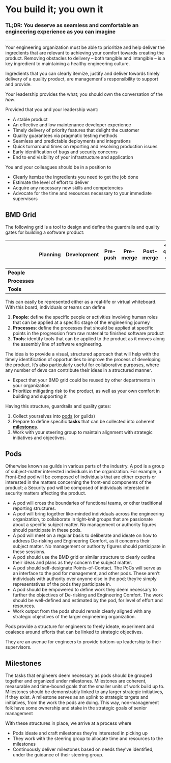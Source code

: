 You build it; you own it
=====

### TL;DR: You deserve as seamless and comfortable an engineering experience as you can imagine
****

Your engineering organization must be able to prioritize and help deliver the ingredients that are relevant to achieving your comfort towards creating the product. Removing obstacles to delivery – both tangible and intangible – is a key ingredient to maintaining a healthy engineering culture.

Ingredients that you can clearly itemize, justify and deliver towards timely delivery of a quality product, are management's responsibility to support and provide.

Your leadership provides the what; you should own the conversation of the _how_.

Provided that you and your leadership want:

- A stable product
- An effective and low maintenance developer experience
- Timely delivery of priority features that delight the customer
- Quality guarantees via pragmatic testing methods
- Seamless and predictable deployments and integrations
- Quick turnaround times on reporting and resolving production issues
- Early identification of bugs and security concerns
- End to end visibility of your infrastructure and application

You and your colleagues should be in a position to 

- Clearly itemize the ingredients you need to get the job done
- Estimate the level of effort to deliver
- Acquire any necessary new skills and competencies
- Advocate for the time and resources necessary to your immediate supervisors


## BMD Grid

The following grid is a tool to design and define the guardrails and quality gates for building a software product:

|           | Planning | Development | Pre-push | Pre-merge | Post-merge | <more quality gates here |
|-----------|----------|-------------|----------|-----------|------------|-------------|
| **People**    |          |             |          |           |            |             |
| **Processes** |          |             |          |           |            |             |
| **Tools**     |          |             |          |           |            |             |

This can easily be represented either as a real-life or virtual whiteboard. With this board, individuals or teams can define
1. **People**: define the specific people or activities involving human roles that can be applied at a specific stage of the engineering journey
2. **Processes**: define the processes that should be applied at specific points in the progression from raw material to finished software product
3. **Tools**: identify tools that can be applied to the product as it moves along the assembly line of software engineering.

The idea is to provide a visual, structured approach that will help with the timely identification of opportunities to improve the process of developing the product. It’s also particularly useful for collaborative purposes, where any number of devs can contribute their ideas in a structured manner. 

- Expect that your BMD grid could be reused by other departments in your organization
- Prioritize mitigating risk to the product, as well as your own comfort in building and supporting it 

Having this structure, guardrails and quality gates: 
1. Collect yourselves into [pods](https://github.com/tayo-k/bmd/blob/gh-pages/content/build.md#pods) (or guilds) 
2. Prepare to define specific **tasks** that can be collected into coherent [**milestones**](https://github.com/tayo-k/bmd/blob/gh-pages/content/build.md#milestones). 
3. Work with your steering group to maintain alignment with strategic initiatives and objectives.

## Pods
Otherwise known as guilds in various parts of the industry. A pod is a group of subject-matter interested individuals in the organization. For example, a Front-End pod will be composed of individuals that are either experts or interested in the matters concerning the front-end components of the product; a Security pod will be composed of individuals interested in security matters affecting the product.

- A pod will cross the boundaries of functional teams, or other traditional reporting structures. 
- A pod will bring together like-minded individuals across the engineering organization, to collaborate in tight-knit groups that are passionate about a specific subject matter. No management or authority figures should participate in these pods.
- A pod will meet on a regular basis to deliberate and ideate on how to address De-risking and Engineering Comfort, as it concerns their subject matter. No management or authority figures should participate in these sessions.
- A pod should use the BMD grid or similar structure to clearly outline their ideas and plans as they concern the subject matter. 	
- A pod should self-designate Points-of-Contact. The PoCs will serve as an interface to the pod for management, and other pods. These aren’t individuals with authority over anyone else in the pod; they’re simply representatives of the pods they participate in.
- A pod should be empowered to define work they deem necessary to further the objectives of De-risking and Engineering Comfort. The work should be well-defined and estimated by the pod, for level of effort and resources.	 	
- Work output from the pods should remain clearly aligned with any strategic objectives of the larger engineering organization.

Pods provide a structure for engineers to freely ideate, experiment and coalesce around efforts that can be linked to strategic objectives.

They are an avenue for engineers to provide bottom-up leadership to their supervisors.

## Milestones
The tasks that engineers deem necessary as pods should be grouped together and organized under milestones. Milestones are coherent, measurable and time-bound goals that the smaller units of work build up to. Milestones should be demonstrably linked to any larger strategic initiatives, if they exist. A milestone serves as an uplink to strategic targets and initiatives, from the work the pods are doing. This way, non-management folk have some ownership and stake in the strategic goals of senior management

With these structures in place, we arrive at a process where
- Pods ideate and craft milestones they’re interested in picking up
- They work with the steering group to allocate time and resources to the milestones
- Continuously deliver milestones based on needs they’ve identified, under the guidance of their steering group.
